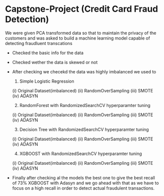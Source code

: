 # Capstone-Project (Credit Card Fraud Detection)
We were given PCA transformed data so that to maintain the privacy of the customers and was asked to build a machine learning model capable of detecting fraudluent transcations
- Checked the basic info for the data 
- Checked wether the data is skewed or not
- After checking we checekd the data was highly imbalanced we used to
   1. Simple Logistic Regression

    (i) Original Dataset(imbalanced) 
   (ii) RandomOverSampling
  (iii) SMOTE
   (iv) ADASYN
   
   2. RandomForest with RandomizedSearchCV hyperparamter tuning

    (i) Original Dataset(imbalanced)
   (ii) RandomOverSampling
  (iii) SMOTE
   (iv) ADASYN
   
   
   3. Decision Tree  with RandomizedSearchCV hyperparamter tuning

    (i) Original Dataset(imbalanced)
   (ii) RandomOverSampling
  (iii) SMOTE
   (iv) ADASYN
   
   
   4. XGBOOST  with RandomizedSearchCV hyperparamter tuning

    (i) Original Dataset(imbalanced)
   (ii) RandomOverSampling
  (iii) SMOTE
   (iv) ADASYN

- Finally after checking al the models the best one to give the best recall of 73% XGBOOST with Adasyn and we go ahead with that as we have to focus on a high recall in order to detect actual fraudulent transactions.

